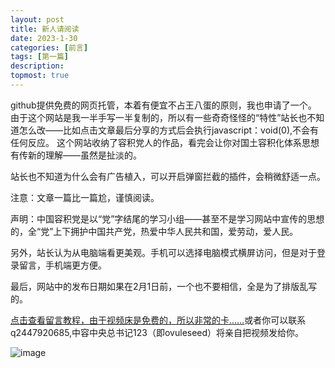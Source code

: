 ```yaml
---
layout: post
title: 新人请阅读
date: 2023-1-30
categories: [前言]
tags: [第一篇]
description: 
topmost: true
---
```


  github提供免费的网页托管，本着有便宜不占王八蛋的原则，我也申请了一个。
  由于这个网站是我一半手写一半复制的，所以有一些奇奇怪怪的“特性”站长也不知道怎么改——比如点击文章最后分享的方式后会执行javascript：void(0),不会有任何反应。
  这个网站收纳了容积党人的作品，看完会让你对国土容积化体系思想有传新的理解——虽然是扯淡的。
  
 站长也不知道为什么会有广告植入，可以开启弹窗拦截的插件，会稍微舒适一点。
  
  注意：文章一篇比一篇尬，谨慎阅读。
  
  声明：中国容积党是以“党”字结尾的学习小组——甚至不是学习网站中宣传的思想的，全“党”上下拥护中国共产党，热爱中华人民共和国，爱劳动，爱人民。
  
  另外，站长认为从电脑端看更美观。手机可以选择电脑模式横屏访问，但是对于登录留言，手机端更方便。
  
  最后，网站中的发布日期如果在2月1日前，一个也不要相信，全是为了排版乱写的。
  
  [点击查看留言教程，由于视频床是免费的，所以非常的卡……](https://streamja.com/604E1)或者你可以联系q2447920685,中容中央总书记123（即ovuleseed）将亲自把视频发给你。
  
  ![image](https://i.imgtg.com/2023/02/01/0U24v.png)
  
  
  












